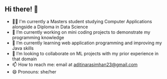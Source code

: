 ## Hi there! 👋

<!--
**Aditi-N05/Aditi-N05** is a ✨ _special_ ✨ repository because its `README.md` (this file) appears on your GitHub profile.-->

- 👩‍🎓 I'm currently a Masters student studying Computer Applications alongside a Diploma in Data Science
- 🔭 I’m currently working on mini coding projects to demonstrate my programming knowledge 
- 🌱 I’m currently learning web application programming and improving my Java skills
- 👯 I’m looking to collaborate on ML projects with my prior experience in that domain
- 📫 How to reach me: email at aditinarasimhan23@gmail.com
- 😄 Pronouns: she/her

